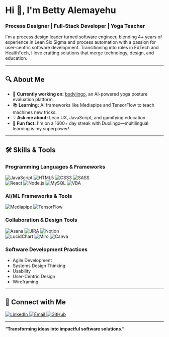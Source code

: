 # Hi 👋, I'm Betty Alemayehu
### Process Designer | Full-Stack Developer | Yoga Teacher  
I'm a process design leader turned software engineer, blending 4+ years of experience in Lean Six Sigma and process automation with a passion for user-centric software development. Transitioning into roles in EdTech and HealthTech, I love crafting solutions that merge technology, design, and education.  

---

## 🔍 About Me  
- 🌟 **Currently working on:** [bodylingo](https://github.com/betty-alemayehu/capstone-form-client), an AI-powered yoga posture evaluation platform.  
- 📚 **Learning:** AI frameworks like Mediapipe and TensorFlow to teach machines new tricks.  
- 💡 **Ask me about:** Lean UX, JavaScript, and gamifying education.  
- 🌱 **Fun fact:** I'm on a 1600+ day streak with Duolingo—multilingual learning is my superpower!  

---

## 🛠️ Skills & Tools  
### **Programming Languages & Frameworks**  
![JavaScript](https://img.shields.io/badge/JavaScript-F7DF1E?style=for-the-badge&logo=javascript&logoColor=black)
![HTML5](https://img.shields.io/badge/HTML5-E34F26?style=for-the-badge&logo=html5&logoColor=white)
![CSS3](https://img.shields.io/badge/CSS3-1572B6?style=for-the-badge&logo=css3&logoColor=white)
![SASS](https://img.shields.io/badge/SASS-CC6699?style=for-the-badge&logo=sass&logoColor=white)  
![React](https://img.shields.io/badge/React-61DAFB?style=for-the-badge&logo=react&logoColor=black)
![Node.js](https://img.shields.io/badge/Node.js-339933?style=for-the-badge&logo=nodedotjs&logoColor=white)
![MySQL](https://img.shields.io/badge/MySQL-4479A1?style=for-the-badge&logo=mysql&logoColor=white)
![VBA](https://img.shields.io/badge/VBA-217346?style=for-the-badge&logo=microsoftexcel&logoColor=white)  

### **AI/ML Frameworks & Tools**  
![Mediapipe](https://img.shields.io/badge/Mediapipe-4285F4?style=for-the-badge&logo=google&logoColor=white)
![TensorFlow](https://img.shields.io/badge/TensorFlow-FF6F00?style=for-the-badge&logo=tensorflow&logoColor=white)

### **Collaboration & Design Tools**  
![Asana](https://img.shields.io/badge/Asana-F06A6A?style=for-the-badge&logo=asana&logoColor=white)
![JIRA](https://img.shields.io/badge/JIRA-0052CC?style=for-the-badge&logo=jira&logoColor=white)
![Notion](https://img.shields.io/badge/Notion-000000?style=for-the-badge&logo=notion&logoColor=white)  
![LucidChart](https://img.shields.io/badge/LucidChart-F77F00?style=for-the-badge&logo=lucidchart&logoColor=white)
![Miro](https://img.shields.io/badge/Miro-FFD02F?style=for-the-badge&logo=miro&logoColor=black)
![Canva](https://img.shields.io/badge/Canva-00C4CC?style=for-the-badge&logo=canva&logoColor=white)

### **Software Development Practices**  
- Agile Development  
- Systems Design Thinking  
- Usability  
- User-Centric Design  
- Wireframing  

---

## 🤝 Connect with Me  
<p align="left">
<a href="https://linkedin.com/in/bettyalemayehu" target="_blank">
  <img src="https://img.shields.io/badge/LinkedIn-0A66C2?style=for-the-badge&logo=linkedin&logoColor=white" alt="LinkedIn" />
</a>
<a href="mailto:bettyalemayehu.dev@gmail.com">
  <img src="https://img.shields.io/badge/Email-EA4335?style=for-the-badge&logo=gmail&logoColor=white" alt="Email" />
</a>
<a href="https://github.com/betty-alemayehu">
  <img src="https://img.shields.io/badge/GitHub-181717?style=for-the-badge&logo=github&logoColor=white" alt="GitHub" />
</a>
</p>


---

**“Transforming ideas into impactful software solutions.”**
